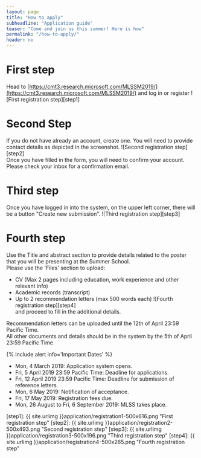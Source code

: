 ```yaml
---
layout: page
title: "How to apply"
subheadline: "Application guide"
teaser: "Come and join us this summer! Here is how"
permalink: "/how-to-apply/"
header: no
---
```



# First step
Head to [https://cmt3.research.microsoft.com/MLSSM2019/](https://cmt3.research.microsoft.com/MLSSM2019/) and log in or register
![First registration step][step1]
# Second Step
If you do not have already an account, create one. You will need to provide contact details as depicted in the screenshot.
![Second registration step][step2]<br/>
Once you have filled in the form, you will need to confirm your account. Please check your inbox for a confirmation email.
# Third step
Once you have logged in into the system, on the upper left corner, there will be a button "Create new submission". 
![Third registration step][step3]<br/>
# Fourth step
Use the Title and abstract section to provide details related to the poster that you will be presenting at the Summer School.<br/>
Please use the 'Files' section to upload:
* CV (Max 2 pages including education, work experience and other relevant info)
* Academic records (transcript)
* Up to 2 recommendation letters (max 500 words each)
![Fourth registration step][step4]<br/>
and proceed to fill in the additional details.

Recommendation letters can be uploaded until the 12th of April 23:59 Pacific Time. <br/>
All other documents and details should be in the system by the 5th of April 23:59 Pacific Time

{% include alert info='Important Dates' %}
* Mon, 4 March 2019: Application system opens.
* Fri, 5 April 2019 23:59 Pacific Time: Deadline for applications.
* Fri, 12 April 2019 23:59 Pacific Time: Deadline for submission of reference letters.
* Mon, 6 May 2019: Notification of acceptance.
* Fri, 17 May 2019: Registration fees due.
* Mon, 26 August to Fri, 6 September 2019: MLSS takes place.
 
[step1]: {{ site.urlimg }}application/registration1-500x616.png "First registration step"
[step2]: {{ site.urlimg }}application/registration2-500x493.png "Second registration step"
[step3]: {{ site.urlimg }}application/registration3-500x196.png "Third registration step"
[step4]: {{ site.urlimg }}application/registration4-500x265.png "Fourth registration step"